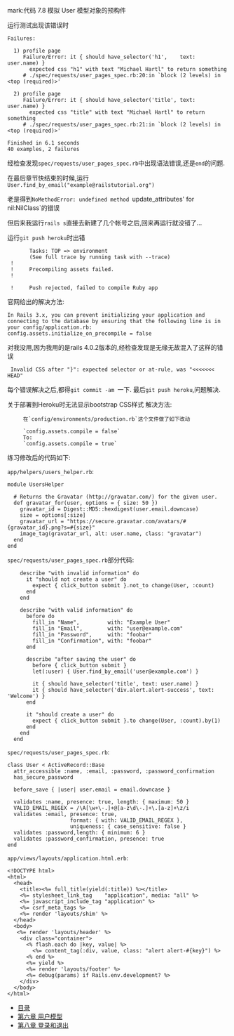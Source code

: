 
 
mark:代码 7.8 模拟 User 模型对象的预构件

运行测试出现该错误时

	Failures:

	  1) profile page 
	     Failure/Error: it { should have_selector('h1',    text: user.name) }
	       expected css "h1" with text "Michael Hartl" to return something
	     # ./spec/requests/user_pages_spec.rb:20:in `block (2 levels) in <top (required)>'

	  2) profile page 
	     Failure/Error: it { should have_selector('title', text: user.name) }
	       expected css "title" with text "Michael Hartl" to return something
	     # ./spec/requests/user_pages_spec.rb:21:in `block (2 levels) in <top (required)>'

	Finished in 6.1 seconds
	40 examples, 2 failures

经检查发现`spec/requests/user_pages_spec.rb`中出现语法错误,还是`end`的问题.


在最后章节快结束的时候,运行`User.find_by_email("example@railstutorial.org")`

老是得到`NoMethodError: undefined method `update_attributes' for nil:NilClass`的错误

但后来我运行`rails s`直接去新建了几个帐号之后,回来再运行就没错了...

运行`git push heroku`时出错

	       Tasks: TOP => environment
	       (See full trace by running task with --trace)
	 !
	 !     Precompiling assets failed.
	 !

	 !     Push rejected, failed to compile Ruby app

官网给出的解决方法:

	In Rails 3.x, you can prevent initializing your application and connecting to the database by ensuring that the following line is in your config/application.rb:
	config.assets.initialize_on_precompile = false

对我没用,因为我用的是rails 4.0.2版本的,经检查发现是无缘无故混入了这样的错误

` Invalid CSS after "}": expected selector or at-rule, was "<<<<<<< HEAD"`

每个错误解决之后,都得`git commit -am `一下.
最后`git push heroku`,问题解决.


关于部署到Heroku时无法显示bootstrap CSS样式
解决方法:

         在`config/environments/production.rb`这个文件做了如下改动
         
         `config.assets.compile = false`
         To:
         `config.assets.compile = true`

练习修改后的代码如下:

`app/helpers/users_helper.rb`:

	module UsersHelper

	  # Returns the Gravatar (http://gravatar.com/) for the given user.
	  def gravatar_for(user, options = { size: 50 })
	    gravatar_id = Digest::MD5::hexdigest(user.email.downcase)
	    size = options[:size]
	    gravatar_url = "https://secure.gravatar.com/avatars/#{gravatar_id}.png?s=#{size}"
	    image_tag(gravatar_url, alt: user.name, class: "gravatar")
	  end
	end

`spec/requests/user_pages_spec.rb`部分代码:

	    describe "with invalid information" do
	      it "should not create a user" do
	        expect { click_button submit }.not_to change(User, :count)
	      end
	    end

	    describe "with valid information" do
	      before do
	        fill_in "Name",         with: "Example User"
	        fill_in "Email",        with: "user@example.com"
	        fill_in "Password",     with: "foobar"
	        fill_in "Confirmation", with: "foobar"
	      end

	      describe "after saving the user" do
	        before { click_button submit }
	        let(:user) { User.find_by_email('user@example.com') }

	        it { should have_selector('title', text: user.name) }
	        it { should have_selector('div.alert.alert-success', text: 'Welcome') }
	      end	      

	      it "should create a user" do
	        expect { click_button submit }.to change(User, :count).by(1)
	      end
	    end
	  end

`spec/requests/user_pages_spec.rb`:

	class User < ActiveRecord::Base
	  attr_accessible :name, :email, :password, :password_confirmation
	  has_secure_password

	  before_save { |user| user.email = email.downcase }

	  validates :name, presence: true, length: { maximum: 50 }
	  VALID_EMAIL_REGEX = /\A[\w+\-.]+@[a-z\d\-.]+\.[a-z]+\z/i
	  validates :email, presence: true,
	                    format: { with: VALID_EMAIL_REGEX },
	                    uniqueness: { case_sensitive: false }
	  validates :password,length: { minimum: 6 }
	  validates :password_confirmation, presence: true
	end

`app/views/layouts/application.html.erb`:

	<!DOCTYPE html>
	<html>
	  <head>
	    <title><%= full_title(yield(:title)) %></title>
	    <%= stylesheet_link_tag    "application", media: "all" %>
	    <%= javascript_include_tag "application" %>
	    <%= csrf_meta_tags %>
	    <%= render 'layouts/shim' %>
	  </head>
	  <body>
	   <%= render 'layouts/header' %>
	    <div class="container">
	      <% flash.each do |key, value| %>
	        <%= content_tag(:div, value, class: "alert alert-#{key}") %>
	      <% end %>
	      <%= yield %>
	      <%= render 'layouts/footer' %>
	      <%= debug(params) if Rails.env.development? %>
	    </div>
	  </body>
	</html>

	

  * [目录](README.md)
  * [第六章 用户模型](05.md)
  * [第八章 登录和退出](07.md)